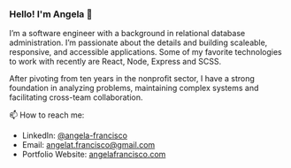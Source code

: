 ### Hello! I'm Angela 👋

I’m a software engineer with a background in relational database administration. I’m passionate about the details and building scaleable, responsive, and accessible applications. Some of my favorite technologies to work with recently are React, Node, Express and SCSS. 

After pivoting from ten years in the nonprofit sector, I have a strong foundation in analyzing problems, maintaining complex systems and facilitating cross-team collaboration.

📫 How to reach me: 
- LinkedIn: [@angela-francisco](https://www.linkedin.com/in/angela-francisco/)
- Email: [angelat.francisco@gmail.com](mailto:angelat.francisco@gmail.com)
- Portfolio Website: [angelafrancisco.com](https://angelafrancisco.com/index.html)

<!--
**angelafrancisco/angelafrancisco** is a ✨ _special_ ✨ repository because its `README.md` (this file) appears on your GitHub profile.

Here are some ideas to get you started:

- 🔭 I’m currently working on ...
- 🌱 I’m currently learning ...
- 👯 I’m looking to collaborate on ...
- 🤔 I’m looking for help with ...
- 💬 Ask me about ...
- 📫 How to reach me: ...
- 😄 Pronouns: ...
- ⚡ Fun fact: ...
-->
